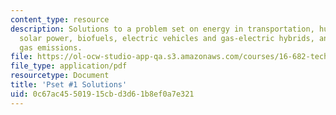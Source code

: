 ```yaml
---
content_type: resource
description: Solutions to a problem set on energy in transportation, human energy,
  solar power, biofuels, electric vehicles and gas-electric hybrids, and greenhouse
  gas emissions.
file: https://ol-ocw-studio-app-qa.s3.amazonaws.com/courses/16-682-technology-in-transportation-spring-2011/0c67ac45501915cbd3d61b8ef0a7e321_MIT16_682S11_soln1.pdf
file_type: application/pdf
resourcetype: Document
title: 'Pset #1 Solutions'
uid: 0c67ac45-5019-15cb-d3d6-1b8ef0a7e321
---
```

